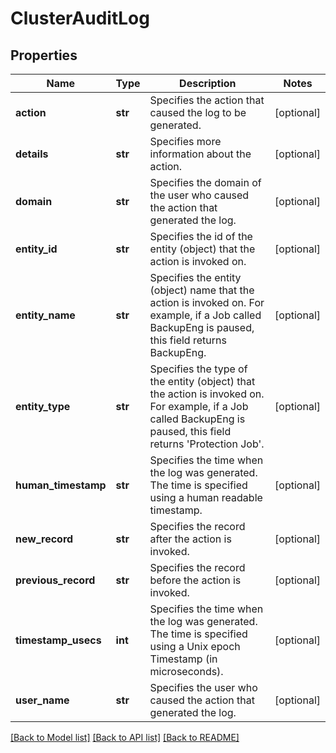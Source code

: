 # ClusterAuditLog

## Properties
Name | Type | Description | Notes
------------ | ------------- | ------------- | -------------
**action** | **str** | Specifies the action that caused the log to be generated. | [optional] 
**details** | **str** | Specifies more information about the action. | [optional] 
**domain** | **str** | Specifies the domain of the user who caused the action that generated the log. | [optional] 
**entity_id** | **str** | Specifies the id of the entity (object) that the action is invoked on. | [optional] 
**entity_name** | **str** | Specifies the entity (object) name that the action is invoked on. For example, if a Job called BackupEng is paused, this field returns BackupEng. | [optional] 
**entity_type** | **str** | Specifies the type of the entity (object) that the action is invoked on. For example, if a Job called BackupEng is paused, this field returns &#39;Protection Job&#39;. | [optional] 
**human_timestamp** | **str** | Specifies the time when the log was generated. The time is specified using a human readable timestamp. | [optional] 
**new_record** | **str** | Specifies the record after the action is invoked. | [optional] 
**previous_record** | **str** | Specifies the record before the action is invoked. | [optional] 
**timestamp_usecs** | **int** | Specifies the time when the log was generated. The time is specified using a Unix epoch Timestamp (in microseconds). | [optional] 
**user_name** | **str** | Specifies the user who caused the action that generated the log. | [optional] 

[[Back to Model list]](../README.md#documentation-for-models) [[Back to API list]](../README.md#documentation-for-api-endpoints) [[Back to README]](../README.md)


